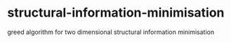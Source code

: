 # structural-information-minimisation
greed algorithm for two dimensional structural information minimisation
